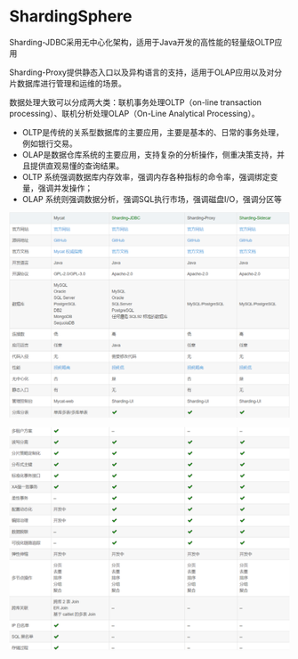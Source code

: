 
# ShardingSphere

Sharding-JDBC采用无中心化架构，适用于Java开发的高性能的轻量级OLTP应用

Sharding-Proxy提供静态入口以及异构语言的支持，适用于OLAP应用以及对分片数据库进行管理和运维的场景。


数据处理大致可以分成两大类：联机事务处理OLTP（on-line transaction processing）、联机分析处理OLAP（On-Line Analytical Processing）。

- OLTP是传统的关系型数据库的主要应用，主要是基本的、日常的事务处理，例如银行交易。
- OLAP是数据仓库系统的主要应用，支持复杂的分析操作，侧重决策支持，并且提供直观易懂的查询结果。 
- OLTP 系统强调数据库内存效率，强调内存各种指标的命令率，强调绑定变量，强调并发操作；
- OLAP 系统则强调数据分析，强调SQL执行市场，强调磁盘I/O，强调分区等


![](../../assets/_images/java/database/shardingsphere/ss1.png)

![](../../assets/_images/java/database/shardingsphere/ss2.png)

